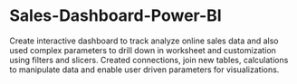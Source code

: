 # Sales-Dashboard-Power-BI
Create interactive dashboard to track analyze online sales data and also used complex parameters to drill down in worksheet and customization using filters and slicers. Created connections, join new tables, calculations to manipulate data and enable user driven parameters for visualizations.
